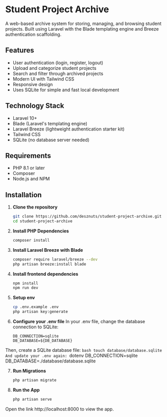 # Student Project Archive

A web-based archive system for storing, managing, and browsing student projects. Built using Laravel with the Blade templating engine and Breeze authentication scaffolding.

## Features

- User authentication (login, register, logout)
- Upload and categorize student projects
- Search and filter through archived projects
- Modern UI with Tailwind CSS
- Responsive design
- Uses SQLite for simple and fast local development

## Technology Stack

- Laravel 10+
- Blade (Laravel's templating engine)
- Laravel Breeze (lightweight authentication starter kit)
- Tailwind CSS
- SQLite (no database server needed)

## Requirements

- PHP 8.1 or later
- Composer
- Node.js and NPM

## Installation

1. **Clone the repository**
   ```bash
   git clone https://github.com/desznuts/student-project-archive.git
   cd student-project-archive

2. **Install PHP Dependencies**
   ```bash
   composer install

3. **Install Laravel Breeze with Blade**
   ```bash
   composer require laravel/breeze --dev
   php artisan breeze:install blade

4. **Install frontend dependencies**
    ```bash
    npm install
    npm run dev

5. **Setup env**
    ```bash
    cp .env.example .env
    php artisan key:generate

6. **Configure your .env file**
    In your .env file, change the database connection to SQLite:
    ```dotenv
    DB_CONNECTION=sqlite
    DB_DATABASE=${DB_DATABASE}
Then, create a SQLite database file:
    ```bash
    touch database/database.sqlite
And update your .env again:
    ```dotenv
    DB_CONNECTION=sqlite
    DB_DATABASE=./database/database.sqlite

7. **Run Migrations**
    ```bash
    php artisan migrate

8. **Run the App**
    ```bash
    php artisan serve
Open the link http://localhost:8000 to view the app.


